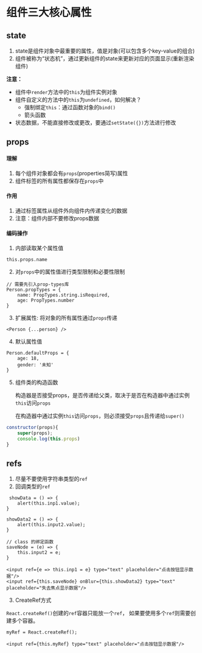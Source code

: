 # 组件三大核心属性
## state
1. state是组件对象中最重要的属性，值是对象(可以包含多个key-value的组合)
2. 组件被称为“状态机”，通过更新组件的state来更新对应的页面显示(重新渲染组件)

**注意：**
- 组件中`render`方法中的`this`为组件实例对象
- 组件自定义的方法中的`this`为`undefined`，如何解决？
    - 强制绑定`this`：通过函数对象的`bind()`
    - 箭头函数
- 状态数据，不能直接修改或更改，要通过`setState({})`方法进行修改

## props
#### 理解
1. 每个组件对象都会有`props`(properties简写)属性
2. 组件标签的所有属性都保存在`props`中

#### 作用
1. 通过标签属性从组件外向组件内传递变化的数据
2. 注意：组件内部不要修改props数据

#### 编码操作
1. 内部读取某个属性值
```ecmascript 6
this.props.name
```
2. 对`props`中的属性值进行类型限制和必要性限制

```ecmascript 6
// 需要先引入prop-types库
Person.propTypes = {
    name: PropTypes.string.isRequired,
    age: PropTypes.number
}
```
3. 扩展属性: 将对象的所有属性通过`props`传递
```ecmascript 6
<Person {...person} />
```
4. 默认属性值
```ecmascript 6
Person.defaultProps = {
    age: 18,
    gender: '未知'
}
```
5. 组件类的构造函数

   构造器是否接受props，是否传递给父类，取决于是否在构造器中通过实例`this`访问`props`

   在构造器中通过实例`this`访问`props`，则必须接受`props`且传递给`super()`
```javascript
constructor(props){
    super(props);
    console.log(this.props)
}
```

## refs
1. 尽量不要使用字符串类型的`ref`
2. 回调类型的`ref`
```ecmascript 6
 showData = () => {
    alert(this.inp1.value);
}

showData2 = () => {
    alert(this.input2.value);
}

// class 的绑定函数
saveNode = (e) => {
    this.input2 = e;
}

<input ref={e => this.inp1 = e} type="text" placeholder="点击按钮显示数据"/>
<input ref={this.saveNode} onBlur={this.showData2} type="text" placeholder="失去焦点显示数据"/>
```
3. CreateRef方式

`React.createRef()`创建的`ref`容器只能放一个`ref`，
如果要使用多个`ref`则需要创建多个容器。
```ecmascript 6
myRef = React.createRef();

<input ref={this.myRef} type="text" placeholder="点击按钮显示数据"/>
```
